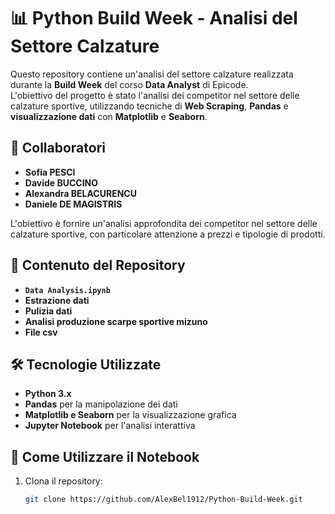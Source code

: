 # 📊 Python Build Week - Analisi del Settore Calzature  

Questo repository contiene un'analisi del settore calzature realizzata durante la **Build Week** del corso **Data Analyst** di Epicode.  
L'obiettivo del progetto è stato l'analisi dei competitor nel settore delle calzature sportive, utilizzando tecniche di **Web Scraping**, **Pandas** e **visualizzazione dati** con **Matplotlib** e **Seaborn**.  

## 👥 Collaboratori  
- **Sofia PESCI**  
- **Davide BUCCINO**  
- **Alexandra BELACURENCU**  
- **Daniele DE MAGISTRIS**
  
L'obiettivo è fornire un'analisi approfondita dei competitor nel settore delle calzature sportive, con particolare attenzione a prezzi e tipologie di prodotti.

## 📌 Contenuto del Repository  
- **`Data Analysis.ipynb`**  
- **Estrazione dati**  
- **Pulizia dati**
- **Analisi produzione scarpe sportive mizuno**
- **File csv**   

## 🛠️ Tecnologie Utilizzate  
- **Python 3.x**  
- **Pandas** per la manipolazione dei dati  
- **Matplotlib e Seaborn** per la visualizzazione grafica  
- **Jupyter Notebook** per l'analisi interattiva  

## 🚀 Come Utilizzare il Notebook  
1. Clona il repository:  
   ```bash
   git clone https://github.com/AlexBel1912/Python-Build-Week.git
